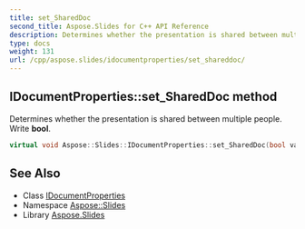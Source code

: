 ```yaml
---
title: set_SharedDoc
second_title: Aspose.Slides for C++ API Reference
description: Determines whether the presentation is shared between multiple people. Write bool.
type: docs
weight: 131
url: /cpp/aspose.slides/idocumentproperties/set_shareddoc/
---
```

## IDocumentProperties::set_SharedDoc method


Determines whether the presentation is shared between multiple people. Write **bool**.

```cpp
virtual void Aspose::Slides::IDocumentProperties::set_SharedDoc(bool value)=0
```

## See Also

* Class [IDocumentProperties](../)
* Namespace [Aspose::Slides](../../)
* Library [Aspose.Slides](../../../)
